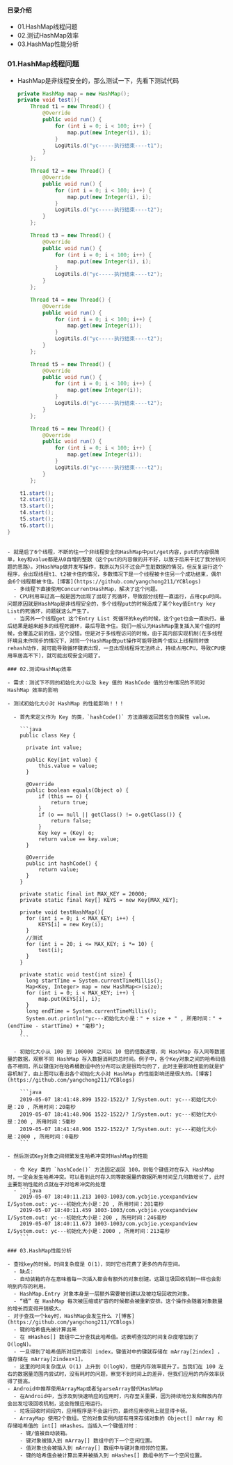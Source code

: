 #### 目录介绍

- 01.HashMap线程问题
- 02.测试HashMap效率
- 03.HashMap性能分析

### 01.HashMap线程问题

- HashMap是非线程安全的，那么测试一下，先看下测试代码
  
  ```java
  private HashMap map = new HashMap();
  private void test(){
      Thread t1 = new Thread() {
          @Override
          public void run() {
              for (int i = 0; i < 100; i++) {
                  map.put(new Integer(i), i);
              }
              LogUtils.d("yc-----执行结束----t1");
          }
      };
  
      Thread t2 = new Thread() {
          @Override
          public void run() {
              for (int i = 0; i < 100; i++) {
                  map.put(new Integer(i), i);
              }
              LogUtils.d("yc-----执行结束----t2");
          }
      };
  
      Thread t3 = new Thread() {
          @Override
          public void run() {
              for (int i = 0; i < 100; i++) {
                  map.put(new Integer(i), i);
              }
              LogUtils.d("yc-----执行结束----t2");
          }
      };
  
      Thread t4 = new Thread() {
          @Override
          public void run() {
              for (int i = 0; i < 100; i++) {
                  map.get(new Integer(i));
              }
              LogUtils.d("yc-----执行结束----t2");
          }
      };
  
      Thread t5 = new Thread() {
          @Override
          public void run() {
              for (int i = 0; i < 100; i++) {
                  map.get(new Integer(i));
              }
              LogUtils.d("yc-----执行结束----t2");
          }
      };
  
      Thread t6 = new Thread() {
          @Override
          public void run() {
              for (int i = 0; i < 100; i++) {
                  map.get(new Integer(i));
              }
              LogUtils.d("yc-----执行结束----t2");
          }
      };
  ```

```java
    t1.start();
    t2.start();
    t3.start();
    t4.start();
    t5.start();
    t6.start();
}
```
```

- 就是启了6个线程，不断的往一个非线程安全的HashMap中put/get内容，put的内容很简单，key和value都是从0自增的整数（这个put的内容做的并不好，以致于后来干扰了我分析问题的思路）。对HashMap做并发写操作，我原以为只不过会产生脏数据的情况，但反复运行这个程序，会出现线程t1、t2被卡住的情况，多数情况下是一个线程被卡住另一个成功结束，偶尔会6个线程都被卡住。[博客](https://github.com/yangchong211/YCBlogs)
  - 多线程下直接使用ConcurrentHashMap，解决了这个问题。
  - CPU利用率过高一般是因为出现了出现了死循环，导致部分线程一直运行，占用cpu时间。问题原因就是HashMap是非线程安全的，多个线程put的时候造成了某个key值Entry key List的死循环，问题就这么产生了。
  - 当另外一个线程get 这个Entry List 死循环的key的时候，这个get也会一直执行。最后结果是越来越多的线程死循环，最后导致卡住。我们一般认为HashMap重复插入某个值的时候，会覆盖之前的值，这个没错。但是对于多线程访问的时候，由于其内部实现机制(在多线程环境且未作同步的情况下，对同一个HashMap做put操作可能导致两个或以上线程同时做rehash动作，就可能导致循环键表出现，一旦出现线程将无法终止，持续占用CPU，导致CPU使用率居高不下)，就可能出现安全问题了。

### 02.测试HashMap效率

- 需求：测试下不同的初始化大小以及 key 值的 HashCode 值的分布情况的不同对 HashMap 效率的影响

- 测试初始化大小对 HashMap 的性能影响！！！
  
  - 首先来定义作为 Key 的类，`hashCode()` 方法直接返回其包含的属性 value。
    
    ```java
    public class Key {
    
      private int value;
    
      public Key(int value) {
          this.value = value;
      }
    
      @Override
      public boolean equals(Object o) {
          if (this == o) {
              return true;
          }
          if (o == null || getClass() != o.getClass()) {
              return false;
          }
          Key key = (Key) o;
          return value == key.value;
      }
    
      @Override
      public int hashCode() {
          return value;
      }
    }
    
    private static final int MAX_KEY = 20000;
    private static final Key[] KEYS = new Key[MAX_KEY];
    
    private void testHashMap(){
      for (int i = 0; i < MAX_KEY; i++) {
          KEYS[i] = new Key(i);
      }
      //测试
      for (int i = 20; i <= MAX_KEY; i *= 10) {
          test(i);
      }
    }
    
    private static void test(int size) {
      long startTime = System.currentTimeMillis();
      Map<Key, Integer> map = new HashMap<>(size);
      for (int i = 0; i < MAX_KEY; i++) {
          map.put(KEYS[i], i);
      }
      long endTime = System.currentTimeMillis();
      System.out.println("yc---初始化大小是：" + size + " , 所用时间：" + (endTime - startTime) + "毫秒");
    }
    ```
  
  - 初始化大小从 100 到 100000 之间以 10 倍的倍数递增，向 HashMap 存入同等数据量的数据，观察不同 HashMap 存入数据消耗的总时间。例子中，各个Key对象之间的哈希码值各不相同，所以键值对在哈希桶数组中的分布可以说是很均匀的了，此时主要影响性能的就是扩容机制了，由上图可以看出各个初始化大小对 HashMap 的性能影响还是很大的。[博客](https://github.com/yangchong211/YCBlogs)
    
    ```java
    2019-05-07 18:41:48.899 1522-1522/? I/System.out: yc---初始化大小是：20 , 所用时间：20毫秒
    2019-05-07 18:41:48.906 1522-1522/? I/System.out: yc---初始化大小是：200 , 所用时间：5毫秒
    2019-05-07 18:41:48.906 1522-1522/? I/System.out: yc---初始化大小是：2000 , 所用时间：0毫秒
    ```

- 然后测试Key对象之间频繁发生哈希冲突时HashMap的性能
  
  - 令 Key 类的 `hashCode()` 方法固定返回 100，则每个键值对在存入 HashMap 时，一定会发生哈希冲突。可以看到此时存入同等数据量的数据所用时间呈几何数增长了，此时主要影响性能的点就在于对哈希冲突的处理
  - ```java
    2019-05-07 18:40:11.213 1003-1003/com.ycbjie.ycexpandview I/System.out: yc---初始化大小是：20 , 所用时间：281毫秒
    2019-05-07 18:40:11.459 1003-1003/com.ycbjie.ycexpandview I/System.out: yc---初始化大小是：200 , 所用时间：246毫秒
    2019-05-07 18:40:11.673 1003-1003/com.ycbjie.ycexpandview I/System.out: yc---初始化大小是：2000 , 所用时间：213毫秒
    ```

### 03.HashMap性能分析

- 查找key的时候，时间复杂度是 O(1)，同时它也花费了更多的内存空间。
  - 缺点:
  - 自动装箱的存在意味着每一次插入都会有额外的对象创建。这跟垃圾回收机制一样也会影响到内存的利用。
  - HashMap.Entry 对象本身是一层额外需要被创建以及被垃圾回收的对象。
  - “桶” 在 HashMap 每次被压缩或扩容的时候都会被重新安排。这个操作会随着对象数量的增长而变得开销极大。
- 对于查找一个key时，HashMap会发生什么 ?[博客](https://github.com/yangchong211/YCBlogs)
  - 键的哈希值先被计算出来
  - 在 mHashes[] 数组中二分查找此哈希值。这表明查找的时间复杂度增加到了 O(logN)。
  - 一旦得到了哈希值所对应的索引 index，键值对中的键就存储在 mArray[2index] ，值存储在 mArray[2index+1]。
  - 这里的时间复杂度从 O(1) 上升到 O(logN)，但是内存效率提升了。当我们在 100 左右的数据量范围内尝试时，没有耗时的问题，察觉不到时间上的差异，但我们应用的内存效率获得了提高。
- Android中推荐使用ArrayMap或者SparseArray替代HashMap
  - 在Android中，当涉及到快速响应的应用时，内存至关重要，因为持续地分发和释放内存会出发垃圾回收机制，这会拖慢应用运行。
  - 垃圾回收时间段内，应用程序是不会运行的，最终应用使用上就显得卡顿。
  - ArrayMap 使用2个数组。它的对象实例内部有用来存储对象的 Object[] mArray 和 存储哈希值的 int[] mHashes。当插入一个键值对时：
    - 键/值被自动装箱。
    - 键对象被插入到 mArray[] 数组中的下一个空闲位置。
    - 值对象也会被插入到 mArray[] 数组中与键对象相邻的位置。
    - 键的哈希值会被计算出来并被插入到 mHashes[] 数组中的下一个空闲位置。
